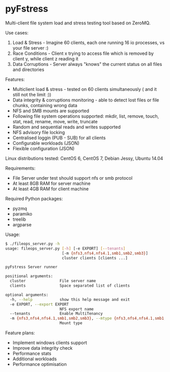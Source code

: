 # pyFstress
Multi-client file system load and stress testing tool based on ZeroMQ.

Use cases:
1. Load & Stress - Imagine 60 clients, each one running 16 io processes, vs your file server :)
2. Race Conditions - Client x trying to access file which is removed by client y, while client z reading it
3. Data Corruptions - Server always "knows" the current status on all files and directories

Features:
* Multiclient load & stress - tested on 60 clients simultaneously ( and it still not the limit :))
* Data integrity & corruptions monitoring - able to detect lost files or file chunks, containing wrong data
* NFS and SMB mounts are supported
* Following file system operations supported: mkdir, list, remove, touch, stat, read, rename, move,
  write, truncate
* Random and sequential reads and writes supported
* NFS advisory file locking
* Centralised loggin (PUB - SUB) for all clients
* Configurable workloads (JSON)
* Flexible configuration (JSON)

Linux distributions tested: CentOS 6, CentOS 7, Debian Jessy, Ubuntu 14.04

Requirements:
* File Server under test should support nfs or smb protocol
* At least 8GB RAM for server machine
* At least 4GB RAM for client machine

Required Python packages:
* pyzmq
* paramiko
* treelib
* argparse

Usage:
```bash
$ ./fileops_server.py -h
usage: fileops_server.py [-h] [-e EXPORT] [--tenants]
                         [-m {nfs3,nfs4,nfs4.1,smb1,smb2,smb3}]
                         cluster clients [clients ...]

pyFstress Server runner

positional arguments:
  cluster               File server name
  clients               Space separated list of clients

optional arguments:
  -h, --help            show this help message and exit
  -e EXPORT, --export EXPORT
                        NFS export name
  --tenants             Enable MultiTenancy
  -m {nfs3,nfs4,nfs4.1,smb1,smb2,smb3}, --mtype {nfs3,nfs4,nfs4.1,smb1,smb2,smb3}
                        Mount type

```

Feature plans:
* Implement windows clients support
* Improve data integrity check
* Performance stats
* Additional workloads
* Performance optimisation
